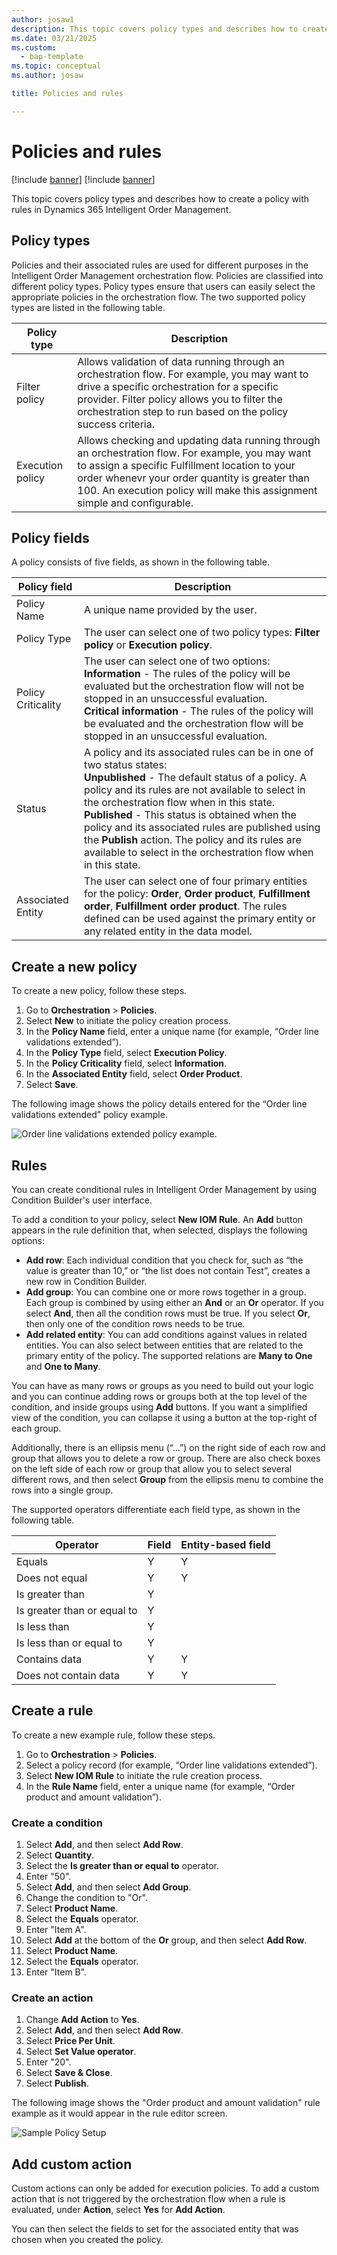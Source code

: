 ```yaml
---
author: josaw1
description: This topic covers policy types and describes how to create a policy with rules in Dynamics 365 Intelligent Order Management.
ms.date: 03/21/2025
ms.custom: 
  - bap-template
ms.topic: conceptual
ms.author: josaw

title: Policies and rules

---
```



# Policies and rules

[!include [banner](includes/banner.md)]
[!include [banner](includes/preview-banner.md)]

This topic covers policy types and describes how to create a policy with rules in Dynamics 365 Intelligent Order Management.

## Policy types

Policies and their associated rules are used for different purposes in the Intelligent Order Management orchestration flow. Policies are classified into different policy types. Policy types ensure that users can easily select the appropriate policies in the orchestration flow. The two supported policy types are listed in the following table. 

| Policy type                   | Description                                                                                                         |
|-------------------------------|------------------------------------------------------------------------------------------------------------------|
| Filter policy                 | Allows validation of data running through an orchestration flow. For example, you may want to drive a specific orchestration for a specific provider. Filter policy allows you to filter the orchestration step to run based on the policy success criteria.|
| Execution policy              | Allows checking and updating data running through an orchestration flow. For example, you may want to assign a specific Fulfillment location to your order whenevr your order quantity is greater than 100. An execution policy will make this assignment simple and configurable.                                            |

## Policy fields

A policy consists of five fields, as shown in the following table.

| Policy field       | Description                                                                                                                                                                                                                                                                                                                                                                                                                                                                       |
|--------------------|----------------------------------------------------------------------------------------------------------------------------------------------------------------------------------------------------------------------------------------------------------------------------------------------------------------------------------------------------------------------------------------------------------------------------------------------------------------------------|
| Policy Name        | A unique name provided by the user.                                                                                                                                                                                                                                                                                                                                                                                                                                        |
| Policy Type        | The user can select one of two policy types: **Filter policy** or **Execution policy**.                                                                                                                                                                                                                                                                                                                                    |
| Policy Criticality | The user can select one of two options: <br>**Information** - The rules of the policy will be evaluated but the orchestration flow will not be stopped in an unsuccessful evaluation.<br> **Critical information** - The rules of the policy will be evaluated and the orchestration flow will be stopped in an unsuccessful evaluation.                                                                                                           |
| Status              | A policy and its associated rules can be in one of two status states:<br>**Unpublished** - The default status of a policy. A policy and its rules are not available to select in the orchestration flow when in this state.<br>**Published** - This status is obtained when the policy and its associated rules are published using the **Publish** action. The policy and its rules are available to select in the orchestration flow when in this state. |
| Associated Entity  | The user can select one of four primary entities for the policy: **Order**, **Order product**, **Fulfillment order**, **Fulfillment order product**. The   rules defined can be used against the primary entity or any related entity in the data model.                                                                                                                                                                                                                             |

## Create a new policy

To create a new policy, follow these steps.

1.	Go to **Orchestration** > **Policies**.  
2.	Select **New** to initiate the policy creation process.
3.	In the **Policy Name** field, enter a unique name (for example, “Order line validations extended”). 
4.	In the **Policy Type** field, select **Execution Policy**. 
5.	In the **Policy Criticality** field, select **Information**. 
6.	In the **Associated Entity** field, select **Order Product**. 
7.	Select **Save**.

The following image shows the policy details entered for the “Order line validations extended” policy example.

![Order line validations extended policy example.](media/order-line-validations-extended.png)

## Rules

You can create conditional rules in Intelligent Order Management by using Condition Builder's user interface.

To add a condition to your policy, select **New IOM Rule**. An **Add** button appears in the rule definition that, when selected, displays the following options:

   - **Add row**: Each individual condition that you check for, such as “the value is greater than 10,” or “the list does not contain Test”, creates a new row in Condition Builder.
   - **Add group**: You can combine one or more rows together in a group. Each group is combined by using either an **And** or an **Or** operator. If you select **And**, then all the condition rows must be true. If you select **Or**, then only one of the condition rows needs to be true.
   - **Add related entity**: You can add conditions against values in related entities. You can also select between entities that are related to the primary entity of the policy. The supported relations are **Many to One** and **One to Many**.

You can have as many rows or groups as you need to build out your logic and you can continue adding rows or groups both at the top level of the condition, and inside groups using **Add** buttons. If you want a simplified view of the condition, you can collapse it using a button at the top-right of each group.

Additionally, there is an ellipsis menu (“...”) on the right side of each row and group that allows you to delete a row or group. There are also check boxes on the left side of each row or group that allow you to select several different rows, and then select **Group** from the ellipsis menu to combine the rows into a single group.

The supported operators differentiate each field type, as shown in the following table.

| Operator                      | Field | Entity-based field |
|-------------------------------|-------|--------------------|
| Equals                        | Y     | Y                  |
| Does not   equal              | Y     | Y                  |
| Is   greater than             | Y     |                    |
| Is   greater than or equal to | Y     |                    |
| Is less   than                | Y     |                    |
| Is less   than or equal to    | Y     |                    |
| Contains   data               | Y     | Y                  |
| Does not   contain data       | Y     | Y                  |

## Create a rule

To create a new example rule, follow these steps.

1.	Go to **Orchestration** > **Policies**.
1.	Select a policy record (for example, “Order line validations extended”).
1.	Select **New IOM Rule** to initiate the rule creation process.
1. In the **Rule Name** field, enter a unique name (for example, “Order product and amount validation”).

### Create a condition

1. Select **Add**, and then select **Add Row**.
1. Select **Quantity**.
1. Select the **Is greater than or equal to** operator.
1. Enter "50".
1. Select **Add**, and then select **Add Group**.
1. Change the condition to "Or".
1. Select **Product Name**.
1. Select the **Equals** operator.
1. Enter "Item A".
1. Select **Add** at the bottom of the **Or** group, and then select **Add Row**.
1. Select **Product Name**.
1. Select the **Equals** operator.
1. Enter "Item B".

### Create an action

1. Change **Add Action** to **Yes**.
1. Select **Add**, and then select **Add Row**.
1. Select **Price Per Unit**.
1. Select **Set Value operator**.
1. Enter "20".
1. Select **Save & Close**.
1. Select **Publish**.

The following image shows the "Order product and amount validation" rule example as it would appear in the rule editor screen.

![Sample Policy Setup](media/Policy.png)

## Add custom action

Custom actions can only be added for execution policies. To add a custom action that is not triggered by the orchestration flow when a rule is evaluated, under **Action**, select **Yes** for **Add Action**.

You can then select the fields to set for the associated entity that was chosen when you created the policy.
